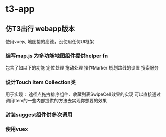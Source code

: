 # t3-app

## 仿T3出行 webapp版本
使用vuejs, 地图接的高德，没使用任何UI框架

### 编写map.js 为多功能地图组件提供helper fn
  包含了如以下的功能
  定位处理
  拖动处理
  操作Marker
  规划路线的设置
  搜索服务
### 设计Touch Item Collection类
用于实现：
  途径点拖拽排序组件、收藏列表SwipeCell效果的实现
  可以直接通过调用Item的一些内部提供的方法去实现你想要的效果
### 封装suggest组件供多次调用
### 使用vuex
